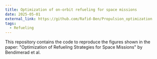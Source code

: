 ```yaml
---
title: Optimization of on-orbit refueling for space missions
date: 2025-05-01
external_link: https://github.com/Rafid-Ben/Propulsion_optimization
tags:
  - Refueling
---
```

This repository contains the code to reproduce the figures shown in the paper: "Optimization of Refueling Strategies for Space Missions" by Bendimerad et al.

<!--more-->
